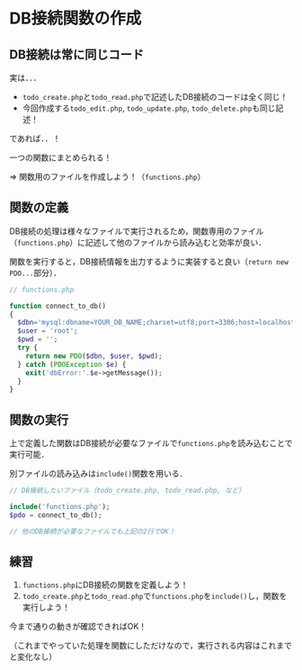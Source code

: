 # DB接続関数の作成

## DB接続は常に同じコード

実は．．．

- `todo_create.php`と`todo_read.php`で記述したDB接続のコードは全く同じ！
- 今回作成する`todo_edit.php`, `todo_update.php`, `todo_delete.php`も同じ記述！

であれば．．！

一つの関数にまとめられる！

=> 関数用のファイルを作成しよう！（`functions.php`）


## 関数の定義

DB接続の処理は様々なファイルで実行されるため，関数専用のファイル（`functions.php`）に記述して他のファイルから読み込むと効率が良い．

関数を実行すると，DB接続情報を出力するように実装すると良い（`return new PDO...`部分）．

```php
// functions.php

function connect_to_db()
{
  $dbn='mysql:dbname=YOUR_DB_NAME;charset=utf8;port=3306;host=localhost';
  $user = 'root';
  $pwd = '';
  try {
    return new PDO($dbn, $user, $pwd);
  } catch (PDOException $e) {
    exit('dbError:'.$e->getMessage());
  }
}

```

## 関数の実行

上で定義した関数はDB接続が必要なファイルで`functions.php`を読み込むことで実行可能．

別ファイルの読み込みは`include()`関数を用いる．

```php
// DB接続したいファイル（todo_create.php, todo_read.php, など）

include('functions.php');
$pdo = connect_to_db();

// 他のDB接続が必要なファイルでも上記の2行でOK！

```

## 練習

1. `functions.php`にDB接続の関数を定義しよう！
2. `todo_create.php`と`todo_read.php`で`functions.php`を`include()`し，関数を実行しよう！

今まで通りの動きが確認できればOK！

（これまでやっていた処理を関数にしただけなので，実行される内容はこれまでと変化なし）

